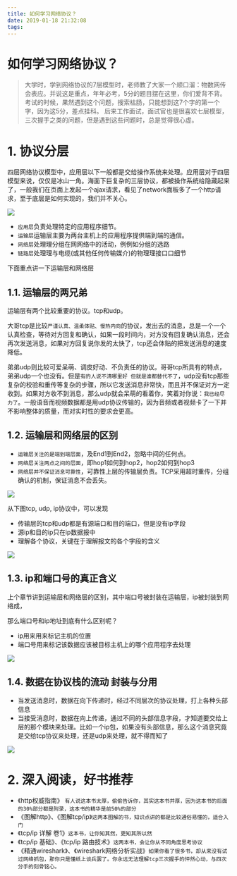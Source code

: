 ```yaml
---
title: 如何学习网络协议？
date: 2019-01-18 21:32:08
tags:
---
```


# 如何学习网络协议？

> 大学时，学到网络协议的7层模型时，老师教了大家一个顺口溜：物数网传会表应。并说这是重点，年年必考，5分的题目摆在这里，你们爱背不背。
> 考试的时候，果然遇到这个问题，搜索枯肠，只能想到这7个字的第一个字，因为这5分，差点挂科。
> 后来工作面试，面试官也是很喜欢七层模型，三次握手之类的问题，但是遇到这些问题时，总是觉得很心虚。

# 1. 协议分层
四层网络协议模型中，应用层以下一般都是交给操作系统来处理。应用层对于四层模型来说，仅仅是冰山一角。海面下巨复杂的三层协议，都被操作系统给隐藏起来了，一般我们在页面上发起一个ajax请求，看见了network面板多了一个http请求，至于底层是如何实现的，我们并不关心。

![](http://assets.processon.com/chart_image/5c41d889e4b0641c83e1f059.png)

- `应⽤层`负责处理特定的应⽤程序细节。
- `运输层`运输层主要为两台主机上的应⽤程序提供端到端的通信。
- `网络层`处理理分组在⽹网络中的活动，例例如分组的选路
- `链路层`处理理与电缆(或其他任何传输媒介)的物理理接⼝口细节

下面重点讲一下运输层和网络层

## 1.1. 运输层的两兄弟
运输层有两个比较重要的协议。tcp和udp。

大哥tcp是比较`严谨认真、温柔体贴、慢热内向`的协议，发出去的消息，总是一个一个认真检查，等待对方回复和确认，如果一段时间内，对方没有回复确认消息，还会再次发送消息，如果对方回复说你发的太快了，tcp还会体贴的把发送消息的速度降低。

弟弟udp则比较可爱呆萌、调皮好动、不负责任的协议。哥哥tcp所具有的特点，弟弟udp一个也没有。但是`有的人说不清哪里好 但就是谁都替代不了`，udp没有tcp那些复杂的校验和重传等复杂的步骤，所以它发送消息非常快，而且并不保证对方一定收到。如果对方收不到消息，那么udp就会呆萌的看着你，笑着对你说：`我已经尽力了`。一般语音而视频数据都是用udp协议传输的，因为音频或者视频卡了一下并不影响整体的质量，而对实时性的要求会更高。

## 1.2. 运输层和网络层的区别

- `运输层关注的是端到端层面`，及End1到End2，忽略中间的任何点。
- `网络层关注两点之间的层面`，即hop1如何到hop2，hop2如何到hop3
- `网络层并不保证消息可靠性`，可靠性上层的传输层负责。TCP采用超时重传，分组确认的机制，保证消息不会丢失。

![](http://assets.processon.com/chart_image/5c41e125e4b056ae29f55886.png)

从下图tcp, udp, ip协议中，可以发现

- 传输层的tcp和udp都是有源端口和目的端口，但是没有ip字段
- 源ip和目的ip只在ip数据报中
- 理解各个协议，关键在于理解报文的各个字段的含义

![](http://assets.processon.com/chart_image/5c41e22fe4b056ae29f55947.png)

## 1.3. ip和端口号的真正含义

上个章节讲到运输层和网络层的区别，其中端口号被封装在运输层，ip被封装到网络成，

那么端口号和ip地址到底有什么区别呢？

- ip用来用来标记主机的位置
- 端口号用来标记该数据应该被目标主机上的哪个应用程序去处理

![](http://assets.processon.com/chart_image/5c41e3a1e4b0fa03ce9f52c9.png)

## 1.4. 数据在协议栈的流动 封装与分用

- 当发送消息时，数据在向下传递时，经过不同层次的协议处理，打上各种头部信息
- 当接受消息时，数据在向上传递，通过不同的头部信息字段，才知道要交给上层的那个模块来处理。比如一个ip包，如果没有头部信息，那么这个消息究竟是交给tcp协议来处理，还是udp来处理，就不得而知了

![](http://assets.processon.com/chart_image/5c41e531e4b056ae29f55ab3.png)

# 2. 深入阅读，好书推荐

- 《http权威指南》 `有人说这本书太厚，偷偷告诉你，其实这本书并厚，因为这本书的后面的30%部分都是附录，这本书的精华是前50%的部分`
- 《图解http》、《图解tcp/ip》`这两本图解的书，知识点讲的都是比较通俗易懂的，适合入门`
- 《tcp/ip 详解 卷1》`这本书，让你知其然，更知其所以然`
- 《tcp/ip 基础》、《tcp/ip 路由技术》`这两本书，会让你从不同角度思考协议`
- 《精通wireshark》、《wireshark网络分析实战》`如果你看了很多书，却从来没有试过网络抓包，那你只是懂纸上谈兵罢了。你永远无法理解tcp三次握手的怦然心动，与四次分手的刻骨铭心。`


